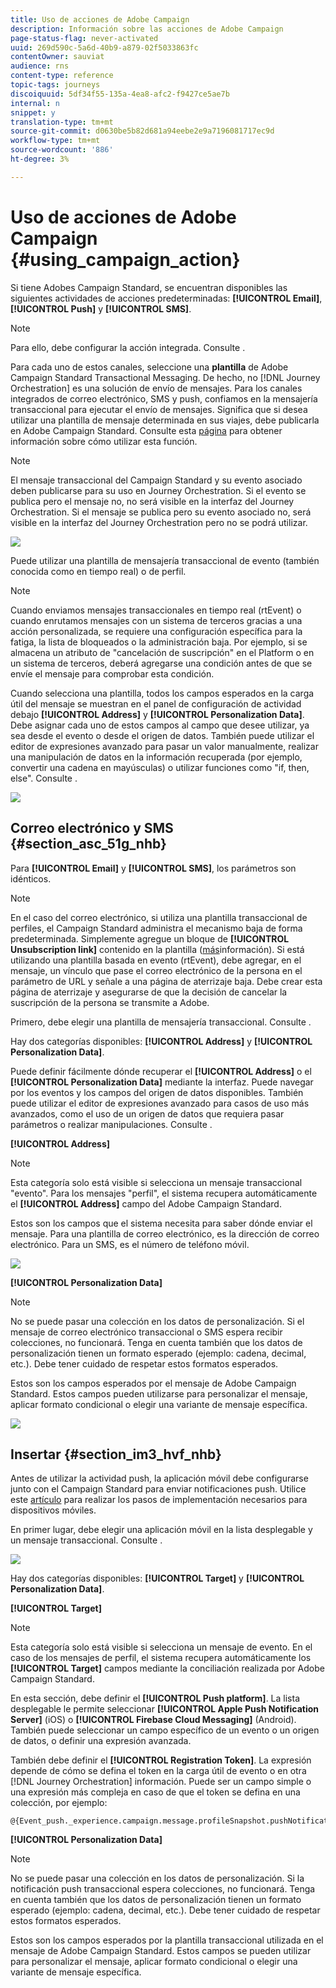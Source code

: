 ```yaml
---
title: Uso de acciones de Adobe Campaign
description: Información sobre las acciones de Adobe Campaign
page-status-flag: never-activated
uuid: 269d590c-5a6d-40b9-a879-02f5033863fc
contentOwner: sauviat
audience: rns
content-type: reference
topic-tags: journeys
discoiquuid: 5df34f55-135a-4ea8-afc2-f9427ce5ae7b
internal: n
snippet: y
translation-type: tm+mt
source-git-commit: d0630be5b82d681a94eebe2e9a7196081717ec9d
workflow-type: tm+mt
source-wordcount: '886'
ht-degree: 3%

---
```



# Uso de acciones de Adobe Campaign {#using_campaign_action}

Si tiene Adobes Campaign Standard, se encuentran disponibles las siguientes actividades de acciones predeterminadas: **[!UICONTROL Email]**, **[!UICONTROL Push]** y **[!UICONTROL SMS]**.

>[!NOTE]
>
>Para ello, debe configurar la acción integrada. Consulte [](../action/working-with-adobe-campaign.md).

Para cada uno de estos canales, seleccione una **plantilla** de Adobe Campaign Standard Transactional Messaging. De hecho, no [!DNL Journey Orchestration] es una solución de envío de mensajes. Para los canales integrados de correo electrónico, SMS y push, confiamos en la mensajería transaccional para ejecutar el envío de mensajes. Significa que si desea utilizar una plantilla de mensaje determinada en sus viajes, debe publicarla en Adobe Campaign Standard. Consulte esta [página](https://docs.adobe.com/content/help/es-ES/campaign-standard/using/communication-channels/transactional-messaging/about-transactional-messaging.translate.html) para obtener información sobre cómo utilizar esta función.

>[!NOTE]
>
>El mensaje transaccional del Campaign Standard y su evento asociado deben publicarse para su uso en Journey Orchestration. Si el evento se publica pero el mensaje no, no será visible en la interfaz del Journey Orchestration. Si el mensaje se publica pero su evento asociado no, será visible en la interfaz del Journey Orchestration pero no se podrá utilizar.

![](../assets/journey59.png)

Puede utilizar una plantilla de mensajería transaccional de evento (también conocida como en tiempo real) o de perfil.

>[!NOTE]
>
>Cuando enviamos mensajes transaccionales en tiempo real (rtEvent) o cuando enrutamos mensajes con un sistema de terceros gracias a una acción personalizada, se requiere una configuración específica para la fatiga, la lista de bloqueados o la administración baja. Por ejemplo, si se almacena un atributo de &quot;cancelación de suscripción&quot; en el Platform o en un sistema de terceros, deberá agregarse una condición antes de que se envíe el mensaje para comprobar esta condición.

Cuando selecciona una plantilla, todos los campos esperados en la carga útil del mensaje se muestran en el panel de configuración de actividad debajo **[!UICONTROL Address]** y **[!UICONTROL Personalization Data]**. Debe asignar cada uno de estos campos al campo que desee utilizar, ya sea desde el evento o desde el origen de datos. También puede utilizar el editor de expresiones avanzado para pasar un valor manualmente, realizar una manipulación de datos en la información recuperada (por ejemplo, convertir una cadena en mayúsculas) o utilizar funciones como &quot;if, then, else&quot;. Consulte [](../expression/expressionadvanced.md).

![](../assets/journey60.png)

## Correo electrónico y SMS {#section_asc_51g_nhb}

Para **[!UICONTROL Email]** y **[!UICONTROL SMS]**, los parámetros son idénticos.

>[!NOTE]
>
>En el caso del correo electrónico, si utiliza una plantilla transaccional de perfiles, el Campaign Standard administra el mecanismo baja de forma predeterminada. Simplemente agregue un bloque de **[!UICONTROL Unsubscription link]** contenido en la plantilla ([más](https://docs.adobe.com/content/help/es-ES/campaign-standard/using/communication-channels/transactional-messaging/about-transactional-messaging.translate.html)información). Si está utilizando una plantilla basada en evento (rtEvent), debe agregar, en el mensaje, un vínculo que pase el correo electrónico de la persona en el parámetro de URL y señale a una página de aterrizaje baja. Debe crear esta página de aterrizaje y asegurarse de que la decisión de cancelar la suscripción de la persona se transmite a Adobe.

Primero, debe elegir una plantilla de mensajería transaccional. Consulte [](../building-journeys/about-action-activities.md).

Hay dos categorías disponibles: **[!UICONTROL Address]** y **[!UICONTROL Personalization Data]**.

Puede definir fácilmente dónde recuperar el **[!UICONTROL Address]** o el **[!UICONTROL Personalization Data]** mediante la interfaz. Puede navegar por los eventos y los campos del origen de datos disponibles. También puede utilizar el editor de expresiones avanzado para casos de uso más avanzados, como el uso de un origen de datos que requiera pasar parámetros o realizar manipulaciones. Consulte [](../expression/expressionadvanced.md).

**[!UICONTROL Address]**

>[!NOTE]
>
>Esta categoría solo está visible si selecciona un mensaje transaccional &quot;evento&quot;. Para los mensajes &quot;perfil&quot;, el sistema recupera automáticamente el **[!UICONTROL Address]** campo del Adobe Campaign Standard.

Estos son los campos que el sistema necesita para saber dónde enviar el mensaje. Para una plantilla de correo electrónico, es la dirección de correo electrónico. Para un SMS, es el número de teléfono móvil.

![](../assets/journey61.png)

**[!UICONTROL Personalization Data]**

>[!NOTE]
>
>No se puede pasar una colección en los datos de personalización. Si el mensaje de correo electrónico transaccional o SMS espera recibir colecciones, no funcionará. Tenga en cuenta también que los datos de personalización tienen un formato esperado (ejemplo: cadena, decimal, etc.). Debe tener cuidado de respetar estos formatos esperados.

Estos son los campos esperados por el mensaje de Adobe Campaign Standard. Estos campos pueden utilizarse para personalizar el mensaje, aplicar formato condicional o elegir una variante de mensaje específica.

![](../assets/journey62.png)

## Insertar {#section_im3_hvf_nhb}

Antes de utilizar la actividad push, la aplicación móvil debe configurarse junto con el Campaign Standard para enviar notificaciones push. Utilice este [artículo](https://helpx.adobe.com/campaign/kb/integrate-mobile-sdk.html) para realizar los pasos de implementación necesarios para dispositivos móviles.

En primer lugar, debe elegir una aplicación móvil en la lista desplegable y un mensaje transaccional. Consulte [](../building-journeys/about-action-activities.md).

![](../assets/journey62bis.png)

Hay dos categorías disponibles: **[!UICONTROL Target]** y **[!UICONTROL Personalization Data]**.

**[!UICONTROL Target]**

>[!NOTE]
>
>Esta categoría solo está visible si selecciona un mensaje de evento. En el caso de los mensajes de perfil, el sistema recupera automáticamente los **[!UICONTROL Target]** campos mediante la conciliación realizada por Adobe Campaign Standard.

En esta sección, debe definir el **[!UICONTROL Push platform]**. La lista desplegable le permite seleccionar **[!UICONTROL Apple Push Notification Server]** (iOS) o **[!UICONTROL Firebase Cloud Messaging]** (Android). También puede seleccionar un campo específico de un evento o un origen de datos, o definir una expresión avanzada.

También debe definir el **[!UICONTROL Registration Token]**. La expresión depende de cómo se defina el token en la carga útil de evento o en otra [!DNL Journey Orchestration] información. Puede ser un campo simple o una expresión más compleja en caso de que el token se defina en una colección, por ejemplo:

```
@{Event_push._experience.campaign.message.profileSnapshot.pushNotificationTokens.first().token}
```

**[!UICONTROL Personalization Data]**

>[!NOTE]
>
>No se puede pasar una colección en los datos de personalización. Si la notificación push transaccional espera colecciones, no funcionará. Tenga en cuenta también que los datos de personalización tienen un formato esperado (ejemplo: cadena, decimal, etc.). Debe tener cuidado de respetar estos formatos esperados.

Estos son los campos esperados por la plantilla transaccional utilizada en el mensaje de Adobe Campaign Standard. Estos campos se pueden utilizar para personalizar el mensaje, aplicar formato condicional o elegir una variante de mensaje específica.
